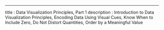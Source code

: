 ---
title       : Data Visualization Principles, Part 1
description : Introduction to Data Visualization Principles, Encoding Data Using Visual Cues, Know When to Include Zero, Do Not Distort Quantities, Order by a Meaningful Value
